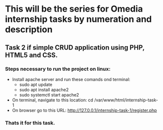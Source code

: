 # This will be the series for Omedia internship tasks by numeration and description

## Task 2 if simple CRUD application using PHP, HTML5 and CSS.

### Steps necessary to run the project on linux:
*  Install apache server and run these comands ond terminal:
    * sudo apt update
    * sudo apt install apache2
    * sudo systemctl start apache2
* On terminal, navigate to this location: cd /var/www/html/internship-task-1
* On browser go to this URL: http://127.0.0.1/internship-task-1/register.php

### Thats it for this task. 
